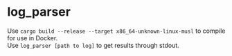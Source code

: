 # log_parser

Use `cargo build --release --target x86_64-unknown-linux-musl` to compile for use in Docker.  
Use `log_parser [path to log]` to get results through stdout.

